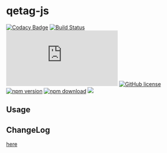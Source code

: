 # qetag-js

[![Codacy Badge](https://api.codacy.com/project/badge/Grade/12ae8b47df824f3ebd55ce4b10958589)](https://app.codacy.com/app/geeeger/qetag-js?utm_source=github.com&utm_medium=referral&utm_content=geeeger/qetag-js&utm_campaign=Badge_Grade_Dashboard)
[![Build Status](https://travis-ci.org/geeeger/qetag-js.svg?branch=master)](https://travis-ci.org/geeeger/qetag-js) [![gzip](https://badge-size.herokuapp.com/geeeger/qetag-js/master/lib/index.js?compression=gzip&style=flat-square)](https://github.com/geeeger/qetag-js/tree/master/lib) [![GitHub license](https://img.shields.io/badge/license-MIT-blue.svg)](https://github.com/geeeger/qetag-js/blob/master/LICENSE) [![npm version](https://img.shields.io/npm/v/qetag-js.svg?style=flat)](https://www.npmjs.com/package/qetag-js) [![npm download](https://img.shields.io/npm/dw/qetag-js.svg)](https://www.npmjs.com/package/qetag-js) ![](https://img.shields.io/codecov/c/github/geeeger/qetag-js.svg)


## Usage



## ChangeLog

[here](./CHANGELOG.md)

